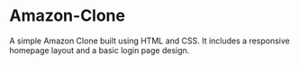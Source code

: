 # Amazon-Clone
A simple Amazon Clone built using HTML and CSS. It includes a responsive homepage layout and a basic login page design.
